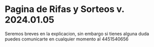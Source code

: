 # Pagina de Rifas y Sorteos v. 2024.01.05

Seremos breves en la explicacion, sin embargo si tienes alguna duda puedes comunicarte en cualquier momento al 4451540656
